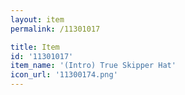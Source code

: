 ```yaml
---
layout: item
permalink: /11301017

title: Item
id: '11301017'
item_name: '(Intro) True Skipper Hat'
icon_url: '11300174.png'
---
```


